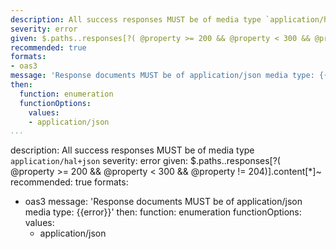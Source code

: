 ```yaml
---
description: All success responses MUST be of media type `application/hal+json`
severity: error
given: $.paths..responses[?( @property >= 200 && @property < 300 && @property != 204)].content[*]~
recommended: true
formats:
- oas3
message: 'Response documents MUST be of application/json media type: {{error}}'
then:
  function: enumeration
  functionOptions:
    values:
    - application/json
...
```

description: All success responses MUST be of media type `application/hal+json`
severity: error
given: $.paths..responses[?( @property >= 200 && @property < 300 && @property != 204)].content[*]~
recommended: true
formats:
- oas3
message: 'Response documents MUST be of application/json media type: {{error}}'
then:
  function: enumeration
  functionOptions:
    values:
    - application/json